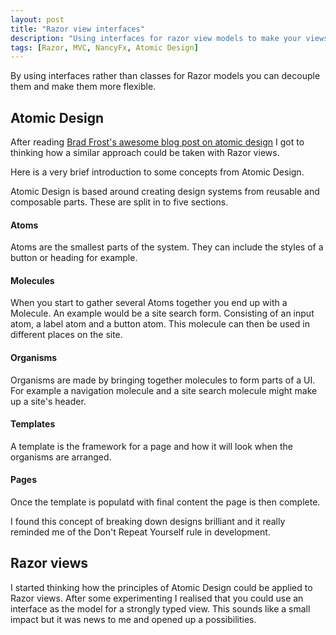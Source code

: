 ```yaml
---
layout: post
title: "Razor view interfaces"
description: "Using interfaces for razor view models to make your views more flexible"
tags: [Razor, MVC, NancyFx, Atomic Design]
---
```


By using interfaces rather than classes for Razor models you can decouple them and make them more flexible.

## Atomic Design

After reading [Brad Frost's awesome blog post on atomic design](http://bradfrost.com/blog/post/atomic-web-design/) 
I got to thinking how a similar approach could be taken with Razor views.

Here is a very brief introduction to some concepts from Atomic Design.

Atomic Design is based around creating design systems from reusable and composable parts.
These are split in to five sections.

#### Atoms

Atoms are the smallest parts of the system. They can include the styles of a button or heading for example.

#### Molecules

When you start to gather several Atoms together you end up with a Molecule.
An example would be a site search form. Consisting of an input atom, a label atom and a button atom.
This molecule can then be used in different places on the site.

#### Organisms

Organisms are made by bringing together molecules to form parts of a UI.
For example a navigation molecule and a site search molecule might make up a site's header.

#### Templates

A template is the framework for a page and how it will look when the organisms are arranged.

#### Pages

Once the template is populatd with final content the page is then complete.

I found this concept of breaking down designs brilliant and it really reminded me of the 
Don't Repeat Yourself rule in development.

## Razor views

I started thinking how the principles of Atomic Design could be applied to Razor views.
After some experimenting I realised that you could use an interface as the model for a strongly
typed view. This sounds like a small impact but it was news to me and opened up a possibilities.

